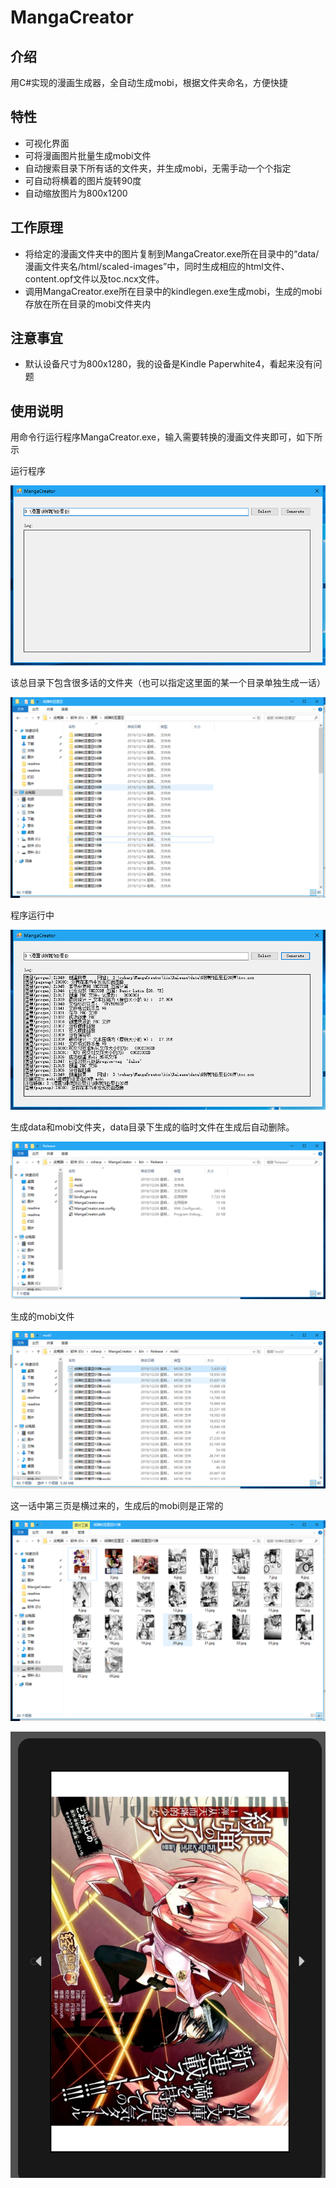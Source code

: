 # MangaCreator

## 介绍

用C#实现的漫画生成器，全自动生成mobi，根据文件夹命名，方便快捷

## 特性

- 可视化界面
- 可将漫画图片批量生成mobi文件
- 自动搜索目录下所有话的文件夹，并生成mobi，无需手动一个个指定
- 可自动将横着的图片旋转90度
- 自动缩放图片为800x1200

## 工作原理 
- 将给定的漫画文件夹中的图片复制到MangaCreator.exe所在目录中的“data/漫画文件夹名/html/scaled-images”中，同时生成相应的html文件、content.opf文件以及toc.ncx文件。
- 调用MangaCreator.exe所在目录中的kindlegen.exe生成mobi，生成的mobi存放在所在目录的mobi文件夹内

## 注意事宜

- 默认设备尺寸为800x1280，我的设备是Kindle Paperwhite4，看起来没有问题

## 使用说明

用命令行运行程序MangaCreator.exe，输入需要转换的漫画文件夹即可，如下所示

运行程序

![1.png](images/1.png)


该总目录下包含很多话的文件夹（也可以指定这里面的某一个目录单独生成一话）

![2.png](images/2.png)

程序运行中

![3.png](images/3.png)


生成data和mobi文件夹，data目录下生成的临时文件在生成后自动删除。

![4.png](images/4.png)

生成的mobi文件

![5.png](images/5.png)

这一话中第三页是横过来的，生成后的mobi则是正常的

![6.png](images/6.png)

![7.png](images/7.png)